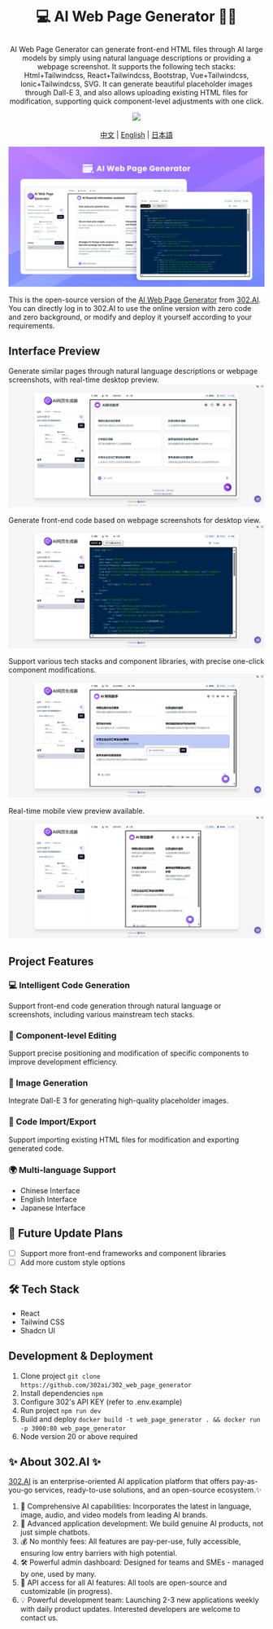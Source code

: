 # <p align="center"> 💻 AI Web Page Generator 🚀✨</p>

<p align="center">AI Web Page Generator can generate front-end HTML files through AI large models by simply using natural language descriptions or providing a webpage screenshot. It supports the following tech stacks: Html+Tailwindcss, React+Tailwindcss, Bootstrap, Vue+Tailwindcss, Ionic+Tailwindcss, SVG. It can generate beautiful placeholder images through Dall-E 3, and also allows uploading existing HTML files for modification, supporting quick component-level adjustments with one click.</p>

<p align="center"><a href="https://302.ai/product/detail/21" target="blank"><img src="https://file.302.ai/gpt/imgs/github/20250102/72a57c4263944b73bf521830878ae39a.png" /></a></p >

<p align="center"><a href="README_zh.md">中文</a> | <a href="README.md">English</a> | <a href="README_ja.md">日本語</a></p>

![](docs/302_AI_Web_Page_Generator_en.png)

This is the open-source version of the [AI Web Page Generator](https://302.ai/product/detail/21) from [302.AI](https://302.ai/en/). You can directly log in to 302.AI to use the online version with zero code and zero background, or modify and deploy it yourself according to your requirements.

## Interface Preview
Generate similar pages through natural language descriptions or webpage screenshots, with real-time desktop preview.
![](docs/302_AI_Web_Page_Generator_screenshot_01.png)

Generate front-end code based on webpage screenshots for desktop view.
![](docs/302_AI_Web_Page_Generator_screenshot_02.png)

Support various tech stacks and component libraries, with precise one-click component modifications.
![](docs/302_AI_Web_Page_Generator_screenshot_03.png)   

Real-time mobile view preview available.
![](docs/302_AI_Web_Page_Generator_screenshot_04.png)   

## Project Features
### 💻 Intelligent Code Generation
Support front-end code generation through natural language or screenshots, including various mainstream tech stacks.
### 🎯 Component-level Editing
Support precise positioning and modification of specific components to improve development efficiency.
### 🎨 Image Generation
Integrate Dall-E 3 for generating high-quality placeholder images.
### 🔄 Code Import/Export
Support importing existing HTML files for modification and exporting generated code.
### 🌍 Multi-language Support
- Chinese Interface
- English Interface
- Japanese Interface

## 🚩 Future Update Plans
- [ ] Support more front-end frameworks and component libraries
- [ ] Add more custom style options

## 🛠️ Tech Stack
- React
- Tailwind CSS
- Shadcn UI

## Development & Deployment
1. Clone project `git clone https://github.com/302ai/302_web_page_generator`
2. Install dependencies `npm`
3. Configure 302's API KEY (refer to .env.example)
4. Run project `npm run dev`
5. Build and deploy `docker build -t web_page_generator . && docker run -p 3000:80 web_page_generator`
6. Node version 20 or above required

## ✨ About 302.AI ✨
[302.AI](https://302.ai/en/) is an enterprise-oriented AI application platform that offers pay-as-you-go services, ready-to-use solutions, and an open-source ecosystem.✨
1. 🧠 Comprehensive AI capabilities: Incorporates the latest in language, image, audio, and video models from leading AI brands.
2. 🚀 Advanced application development: We build genuine AI products, not just simple chatbots.
3. 💰 No monthly fees: All features are pay-per-use, fully accessible, ensuring low entry barriers with high potential.
4. 🛠 Powerful admin dashboard: Designed for teams and SMEs - managed by one, used by many.
5. 🔗 API access for all AI features: All tools are open-source and customizable (in progress).
6. 💡 Powerful development team: Launching 2-3 new applications weekly with daily product updates. Interested developers are welcome to contact us.
